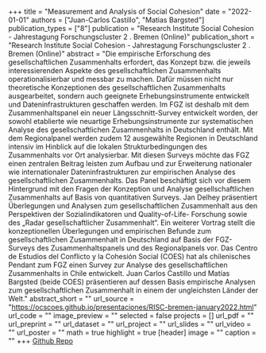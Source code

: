 +++
title = "Measurement and Analysis of Social Cohesion"
date = "2022-01-01"
authors = ["Juan-Carlos Castillo", "Matias Bargsted"]
publication_types = ["8"]
publication = "Research Institute Social Cohesion - Jahrestagung Forschungscluster 2 . Bremen  (Online)"
publication_short = "Research Institute Social Cohesion - Jahrestagung Forschungscluster 2 . Bremen  (Online)"
abstract = "Die empirische Erforschung des gesellschaftlichen Zusammenhalts erfordert, das Konzept bzw. die jeweils interessierenden Aspekte des gesellschaftlichen Zusammenhalts operationalisierbar und messbar zu machen. Dafür müssen nicht nur theoretische Konzeptionen des gesellschaftlichen Zusammenhalts ausgearbeitet, sondern auch geeignete Erhebungsinstrumente entwickelt und Dateninfrastrukturen geschaffen werden. Im FGZ ist deshalb mit dem Zusammenhaltspanel ein neuer Längsschnitt-Survey entwickelt worden, der sowohl etablierte wie neuartige Erhebungsinstrumente zur systematischen Analyse des gesellschaftlichen Zusammenhalts in Deutschland enthält. Mit dem Regionalpanel werden zudem 12 ausgewählte Regionen in Deutschland intensiv im Hinblick auf die lokalen Strukturbedingungen des Zusammenhalts vor Ort analysierbar. Mit diesen Surveys möchte das FGZ einen zentralen Beitrag leisten zum Aufbau und zur Erweiterung nationaler wie internationaler Dateninfrastrukturen zur empirischen Analyse des gesellschaftlichen Zusammenhalts. Das Panel beschäftigt sich vor diesem Hintergrund mit den Fragen der Konzeption und Analyse gesellschaftlichen Zusammenhalts auf Basis von quantitativen Surveys. Jan Delhey präsentiert Überlegungen und Analysen zum gesellschaftlichen Zusammenhalt aus den Perspektiven der Sozialindikatoren und Quality-of-Life- Forschung sowie des „Radar gesellschaftlicher Zusammenhalt“. Ein weiterer Vortrag stellt die konzeptionellen Überlegungen und empirischen Befunde zum gesellschaftlichen Zusammenhalt in Deutschland auf Basis der FGZ-Surveys des Zusammenhaltspanels und des Regionalpanels vor. Das Centro de Estudios del Conflicto y la Cohesión Social (COES) hat als chilenisches Pendant zum FGZ einen Survey zur Analyse des gesellschaftlichen Zusammenhalts in Chile entwickelt. Juan Carlos Castillo und Matías Bargsted (beide COES) präsentieren auf dessen Basis empirische Analysen zum gesellschaftlichen Zusammenhalt in einem der ungleichsten Länder der Welt."
abstract_short = ""
url_source = "https://ocscoes.github.io/presentaciones/RISC-bremen-january2022.html"
url_code = ""
image_preview = ""
selected = false
projects = []
url_pdf = ""
url_preprint = ""
url_dataset = ""
url_project = ""
url_slides = ""
url_video = ""
url_poster = ""
math = true
highlight = true
[header]
image = ""
caption = ""
+++
[Github Repo](https://github.com/ocscoes/presentaciones)
